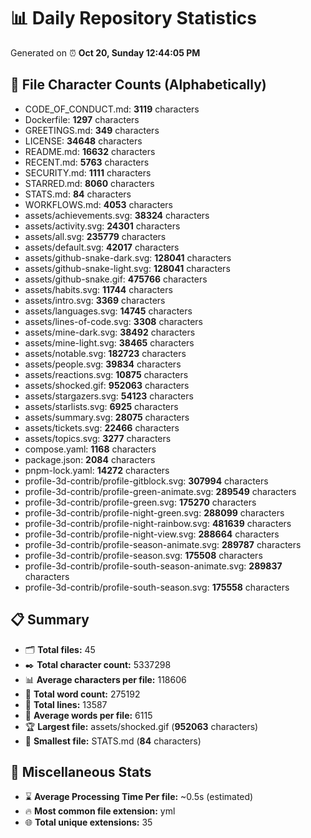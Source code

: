 # 📊 Daily Repository Statistics
Generated on ⏰ **Oct 20, Sunday 12:44:05 PM**

## 📂 File Character Counts (Alphabetically)
- CODE_OF_CONDUCT.md: **3119** characters
- Dockerfile: **1297** characters
- GREETINGS.md: **349** characters
- LICENSE: **34648** characters
- README.md: **16632** characters
- RECENT.md: **5763** characters
- SECURITY.md: **1111** characters
- STARRED.md: **8060** characters
- STATS.md: **84** characters
- WORKFLOWS.md: **4053** characters
- assets/achievements.svg: **38324** characters
- assets/activity.svg: **24301** characters
- assets/all.svg: **235779** characters
- assets/default.svg: **42017** characters
- assets/github-snake-dark.svg: **128041** characters
- assets/github-snake-light.svg: **128041** characters
- assets/github-snake.gif: **475766** characters
- assets/habits.svg: **11744** characters
- assets/intro.svg: **3369** characters
- assets/languages.svg: **14745** characters
- assets/lines-of-code.svg: **3308** characters
- assets/mine-dark.svg: **38492** characters
- assets/mine-light.svg: **38465** characters
- assets/notable.svg: **182723** characters
- assets/people.svg: **39834** characters
- assets/reactions.svg: **10875** characters
- assets/shocked.gif: **952063** characters
- assets/stargazers.svg: **54123** characters
- assets/starlists.svg: **6925** characters
- assets/summary.svg: **28075** characters
- assets/tickets.svg: **22466** characters
- assets/topics.svg: **3277** characters
- compose.yaml: **1168** characters
- package.json: **2084** characters
- pnpm-lock.yaml: **14272** characters
- profile-3d-contrib/profile-gitblock.svg: **307994** characters
- profile-3d-contrib/profile-green-animate.svg: **289549** characters
- profile-3d-contrib/profile-green.svg: **175270** characters
- profile-3d-contrib/profile-night-green.svg: **288099** characters
- profile-3d-contrib/profile-night-rainbow.svg: **481639** characters
- profile-3d-contrib/profile-night-view.svg: **288664** characters
- profile-3d-contrib/profile-season-animate.svg: **289787** characters
- profile-3d-contrib/profile-season.svg: **175508** characters
- profile-3d-contrib/profile-south-season-animate.svg: **289837** characters
- profile-3d-contrib/profile-south-season.svg: **175558** characters

## 📋 Summary
- 🗂️ **Total files:** 45
- ✒️ **Total character count:** 5337298
- 📊 **Average characters per file:** 118606
- 📝 **Total word count:** 275192
- 🧾 **Total lines:** 13587
- 📐 **Average words per file:** 6115
- 🏆 **Largest file:** assets/shocked.gif (**952063** characters)
- 🥉 **Smallest file:** STATS.md (**84** characters)

## 🌟 Miscellaneous Stats
- ⌛ **Average Processing Time Per file:** ~0.5s (estimated)
- 🔥 **Most common file extension:** yml
- 🌐 **Total unique extensions:** 35
